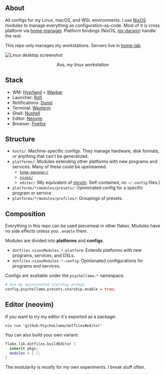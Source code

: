 ## About

All configs for my Linux, macOS, and WSL environments. I use [NixOS](https://nixos.org/) modules to manage everything as configuration-as-code. Most of it is cross platform via [home-manager](https://github.com/nix-community/home-manager). Platform bindings (NixOS, [nix-darwin](https://github.com/LnL7/nix-darwin/)) handle the rest.

This repo only manages my workstations. Servers live in [home-lab](https://github.com/PsychoLlama/home-lab/).

![Linux desktop screenshot](https://github.com/user-attachments/assets/f914a67e-85cf-41c9-95b3-3c418a521c4f)

<p align="center"><em>Ava, my linux workstation</em></p>

## Stack

- WM: [Hyprland](https://hyprland.org/) + [Waybar](https://github.com/Alexays/Waybar/)
- Launcher: [Rofi](https://github.com/davatorium/rofi)
- Notifications: [Dunst](https://github.com/dunst-project/dunst)
- Terminal: [Wezterm](https://wezfurlong.org/wezterm)
- Shell: [Nushell](https://www.nushell.sh/)
- Editor: [Neovim](http://neovim.io/)
- Browser: [Firefox](https://www.mozilla.org/en-US/firefox/new/)

## Structure

- `hosts/`: Machine-specific configs. They manage hardware, disk formats, or anything that can't be generalized.
- `platforms/`: Modules extending other platforms with new programs and services. Many of these could be upstreamed.
  - [`home-manager/`](https://github.com/nix-community/home-manager)
  - [`nixos/`](https://nixos.org/)
  - `editor/` (My equivalent of [nixvim](https://nix-community.github.io/nixvim/). Self-contained, no `~/.config` files.)
- `platforms/*/modules/presets/`: Opinionated config for a specific program or service.
- `platforms/*/modules/profiles/`: Groupings of presets.

## Composition

Everything in this repo can be used piecemeal in other flakes. Modules have no side effects unless you `.enable` them.

Modules are divided into **platforms** and **configs**.

- `dotfiles.nixosModules.*-platform`: Extends platforms with new programs, services, and DSLs.
- `dotfiles.nixosModules.*-config`: Opinionated configurations for programs and services.

Configs are available under the `psychollama.*` namespace.

```nix
# Use my opinionated starship prompt.
config.psychollama.presets.starship.enable = true;
```

## Editor (neovim)

If you want to try my editor it's exported as a package:

```nushell
nix run 'github:PsychoLlama/dotfiles#editor'
```

You can also build your own variant:

```nix
flake.lib.dotfiles.buildEditor {
  inherit pkgs;
  modules = [ ];
}
```

The modularity is mostly for my own experiments. I break stuff often.
